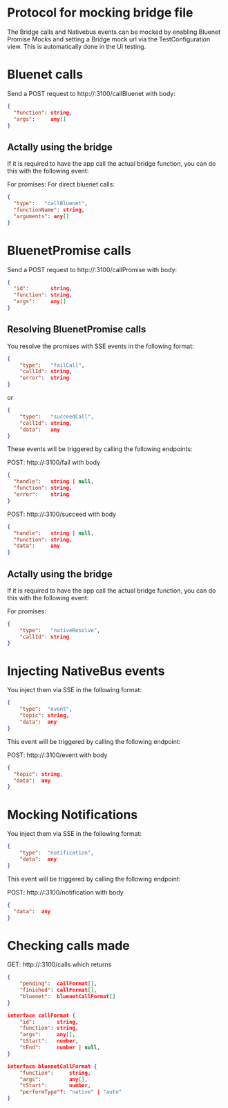 # Protocol for mocking bridge file

The Bridge calls and Nativebus events can be mocked by enabling Bluenet Promise Mocks and setting a Bridge mock url
via the TestConfiguration view. This is automatically done in the UI testing.

# Bluenet calls

Send a POST request to http://<localIP>:3100/callBluenet with body:

```json
{
  "function": string,
  "args":     any[]
}
```

## Actally using the bridge

If it is required to have the app call the actual bridge function, you can do this with the following event:

For promises:
For direct bluenet calls:
```json
{
  "type":   "callBluenet",
  "functionName": string,
  "arguments": any[]
}
```

# BluenetPromise calls

Send a POST request to http://<localIP>:3100/callPromise with body:

```json
{
  "id":       string,
  "function": string,
  "args":     any[]
}
```

## Resolving BluenetPromise calls

You resolve the promises with SSE events in the following format:

```json
{
    "type":   "failCall",
    "callId": string,
    "error":  string   
}
```
or
```json
{
    "type":   "succeedCall",
    "callId": string,
    "data":   any   
}
```

These events will be triggered by calling the following endpoints:

POST: http://<localIP>:3100/fail with body
```json
{
  "handle":   string | null,
  "function": string,
  "error":    string
}
```
POST: http://<localIP>:3100/succeed with body
```json
{
  "handle":   string | null,
  "function": string,
  "data":     any
}
```

## Actally using the bridge

If it is required to have the app call the actual bridge function, you can do this with the following event:

For promises:
```json
{
    "type":   "nativeResolve",
    "callId": string
}
```


# Injecting NativeBus events

You inject them via SSE in the following format:
```json
{
    "type":  "event",
    "topic": string,
    "data":  any   
}
```
This event will be triggered by calling the following endpoint:

POST: http://<localIP>:3100/event with body
```json
{
  "topic": string,
  "data":  any
}
```

# Mocking Notifications

You inject them via SSE in the following format:
```json
{
    "type":  "notification",
    "data":  any   
}
```
This event will be triggered by calling the following endpoint:

POST: http://<localIP>:3100/notification with body
```json
{
  "data":  any
}
```


# Checking calls made

GET: http://<localIP>:3100/calls which returns

```json
{
    "pending":  callFormat[],
    "finished": callFormat[],
    "bluenet":  bluenetCallFormat[]
}

interface callFormat {
    "id":       string,
    "function": string,
    "args":     any[],
    "tStart":   number,
    "tEnd":     number | null,
}

interface bluenetCallFormat {
    "function":     string,
    "args":         any[],
    "tStart":       number,
    "performType"?: "native" | "auto"
}
```
